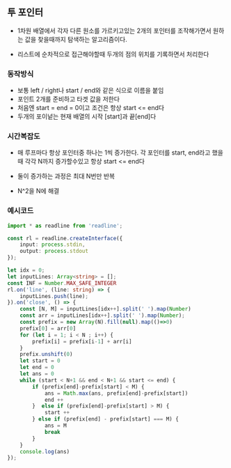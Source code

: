 ## 투 포인터

- 1차원 배열에서 각자 다른 원소를 가르키고있는 2개의 포인터를 조작해가면서 원하는 값을 찾을때까지 탐색하는 알고리즘이다. 

- 리스트에 순차적으로 접근해야할때 두개의 점의 위치를 기록하면서 처리한다

### 동작방식

- 보통 left / right나 start / end와 같은 식으로 이름을 붙임
- 포인트 2개를 준비하고 타겟 값을 저한다
- 처음엔 start = end = 0이고 조건은 항상 start <= end다
- 두개의 포이넡는 현재 배열의 시작 [start]과 끝[end]다

### 시간복잡도

- 매 루프마다 항상 포인터중 하나는 1씩 증가한다. 각 포인터를 start, end라고 했을때 각각 N까지 증가할수있고 항상 start <= end다

- 둘이 증가하는 과정은 최대 N번만 반복

- N^2을 N에 해결

### 예시코드

```ts
import * as readline from 'readline';

const rl = readline.createInterface({
    input: process.stdin,
    output: process.stdout
});

let idx = 0;
let inputLines: Array<string> = [];
const INF = Number.MAX_SAFE_INTEGER
rl.on('line', (line: string) => {
    inputLines.push(line);
}).on('close', () => {
    const [N, M] = inputLines[idx++].split(' ').map(Number)
    const arr = inputLines[idx++].split(' ').map(Number);
    const prefix = new Array(N).fill(null).map(()=>0)
    prefix[0] = arr[0]
    for (let i = 1; i < N ; i++) {
        prefix[i] = prefix[i-1] + arr[i]
    }
    prefix.unshift(0)
    let start = 0
    let end = 0
    let ans = 0
    while (start < N+1 && end < N+1 && start <= end) {
        if (prefix[end]-prefix[start] < M) {
            ans = Math.max(ans, prefix[end]-prefix[start])
            end ++
        }  else if (prefix[end]-prefix[start] > M) {
            start ++
        } else if (prefix[end] - prefix[start] === M) {
            ans = M
            break
        }
    }
    console.log(ans)
});


```
